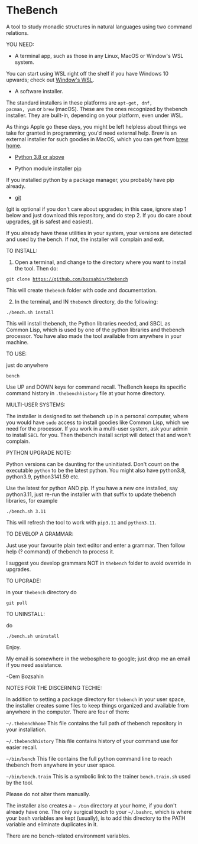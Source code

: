 # TheBench
A tool to study monadic structures in natural languages using two command relations.

YOU NEED:

- A terminal app, such as those in any Linux, MacOS or Window's WSL system.  

You can start using WSL right off the shelf if you have Windows 10 upwards; check out <a href="https://learn.microsoft.com/en-us/windows/wsl/install">Window's WSL</a>. 

- A software installer.  

The standard installers
in these platforms are <code>apt-get, dnf, pacman, yum</code> or <code>brew</code> (macOS). These are the ones recognized by thebench installer. They are built-in, depending on your platform, even under WSL.

As things Apple go these days, you might be left helpless about things we take for granted
in programming; you'd need external help. Brew is an external installer for such goodies in MacOS, which you can get from <a href="https://brew.sh/">brew home</a>.


- <a href="https://www.python.org/">Python 3.8  or above</a>

- Python module installer <a href="https://pypi.org/project/pip/">pip</a>

If you installed python by a package manager, you probably have pip already.

- <a href="https://git-scm.com/downloads">git</a> 

(git is optional if you don't care about upgrades; in this case, ignore step 1 below and just download this repository, and do step 2. If you do care about upgrades, git is safest and easiest).

If you already have these utilities in your system, your versions are detected and used by the bench. 
If not, the installer will complain and exit.

TO INSTALL: 

1.  Open a terminal, and change to the directory where you want to install the tool. Then do:

   <code>git clone https://github.com/bozsahin/thebench</code>

   This will create <code>thebench</code> folder with code and documentation.

2.  In the terminal, and IN <code>thebench</code> directory, do  the following:

   <code>./bench.sh install</code>

This will install thebench, the Python libraries needed, and SBCL as Common Lisp, which is used by one of the python libraries and thebench processor. You have also made the tool available from anywhere in your machine.

TO USE: 

just do anywhere 

<code>bench</code>

Use UP and DOWN keys for command recall. TheBench keeps its specific command history in <code>.thebenchhistory</code>
file at your home directory.

MULTI-USER SYSTEMS:

The installer is designed to set thebench up in a personal computer, where you would have
<code>sudo</code> access to install goodies like Common Lisp, which we need for
the processor. If you work in a multi-user system, ask your admin to install <code>SBCL</code> for you.
Then thebench install script will detect that and won't complain.

PYTHON UPGRADE NOTE:

Python versions can be daunting for the uninitiated. Don't count on the executable <code>python</code> to be the latest python. You might also have python3.8, python3.9, python3141.59 etc. 

Use the latest for python AND pip. If you have a new one installed, say python3.11,
just re-run the installer with that suffix to update thebench libraries, for example

<code>./bench.sh 3.11</code>

This will refresh the tool to work with  <code>pip3.11</code> and <code>python3.11</code>.

TO DEVELOP A GRAMMAR:

Just use your favourite plain text editor and enter a grammar. Then follow help (? command) of thebench to process it.

I suggest you develop grammars NOT in <code>thebench</code> folder to avoid override in upgrades.

TO UPGRADE:

in your <code>thebench</code> directory do

   <code>git pull</code>

TO UNINSTALL:

do

   <code>./bench.sh uninstall</code>

Enjoy. 

My email is somewhere in the webosphere to google; just drop me an email if you need assistance.

-Cem Bozsahin

NOTES FOR THE DISCERNING TECHIE:

In addition to setting a package directory for <code>thebench</code> in your user space, the installer
creates some files to keep things organized and available from
anywhere in the computer. There are four of them:

<code>~/.thebenchhome</code> This file contains the full path of thebench repository in your installation.

<code>~/.thebenchhistory</code> This file contains history of your command use for easier recall.

<code>~/bin/bench</code> This file contains the full python command line to reach thebench from anywhere
in your user space.

<code>~/bin/bench.train</code> This is a  symbolic link to the trainer <code>bench.train.sh</code> used by the 
tool.

Please do not alter them manually.

The installer also creates a <code>~ /bin</code> directory at your home, if you don't already have one.
The only surgical touch to your <code>~/.bashrc</code>, which is where your bash variables
are kept (usually), is to add this directory to the PATH variable and eliminate duplicates in it.

There are no bench-related environment variables.
